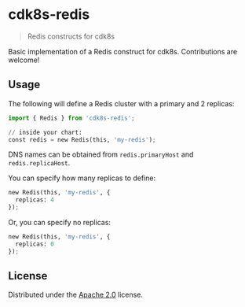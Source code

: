 # cdk8s-redis

> Redis constructs for cdk8s

Basic implementation of a Redis construct for cdk8s. Contributions are welcome!

## Usage

The following will define a Redis cluster with a primary and 2 replicas:

```python
import { Redis } from 'cdk8s-redis';

// inside your chart:
const redis = new Redis(this, 'my-redis');
```

DNS names can be obtained from `redis.primaryHost` and `redis.replicaHost`.

You can specify how many replicas to define:

```python
new Redis(this, 'my-redis', {
  replicas: 4
});
```

Or, you can specify no replicas:

```python
new Redis(this, 'my-redis', {
  replicas: 0
});
```

## License

Distributed under the [Apache 2.0](./LICENSE) license.
